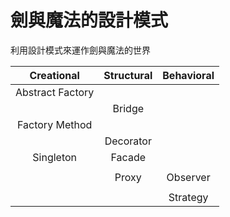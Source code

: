 # 劍與魔法的設計模式
利用設計模式來運作劍與魔法的世界


| Creational | Structural | Behavioral |
| :----: | :----: | :----: |
| Abstract Factory |  |
|  | Bridge |
| Factory Method |  |
|  | Decorator |
| Singleton | Facade |
|  |  |
|  | Proxy | Observer |
|  |  |
|  |  | Strategy |
